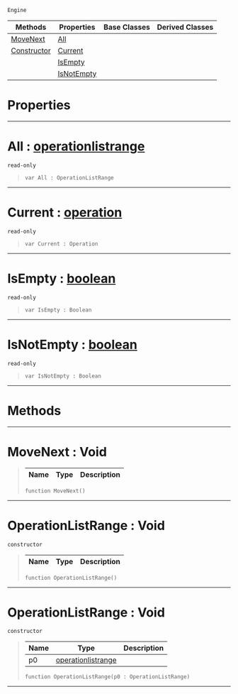  `Engine`

|Methods|Properties|Base Classes|Derived Classes|
|---|---|---|---|
|[ MoveNext](https://github.com/zeroengineteam/ZeroDocs/blob/master/code_reference/class_reference/operationlistrange.markdown#movenext-void)|[ All](https://github.com/zeroengineteam/ZeroDocs/blob/master/code_reference/class_reference/operationlistrange.markdown#all-zero-engine-document)| | |
|[ Constructor](https://github.com/zeroengineteam/ZeroDocs/blob/master/code_reference/class_reference/operationlistrange.markdown#operationlistrange-void)|[ Current](https://github.com/zeroengineteam/ZeroDocs/blob/master/code_reference/class_reference/operationlistrange.markdown#current-zero-engine-docu)| | |
| |[ IsEmpty](https://github.com/zeroengineteam/ZeroDocs/blob/master/code_reference/class_reference/operationlistrange.markdown#isempty-zero-engine-docu)| | |
| |[ IsNotEmpty](https://github.com/zeroengineteam/ZeroDocs/blob/master/code_reference/class_reference/operationlistrange.markdown#isnotempty-zero-engine-d)| | |


 #  Properties


---  
 #  All : [operationlistrange](https://github.com/zeroengineteam/ZeroDocs/blob/master/code_reference/class_reference/operationlistrange.markdown)

 `read-only`

> 
> ``` lang=cpp, name=Zilch
> var All : OperationListRange


---  
 #  Current : [operation](https://github.com/zeroengineteam/ZeroDocs/blob/master/code_reference/class_reference/operation.markdown)

 `read-only`

> 
> ``` lang=cpp, name=Zilch
> var Current : Operation


---  
 #  IsEmpty : [boolean](https://github.com/zeroengineteam/ZeroDocs/blob/master/code_reference/zilch_base_types/boolean.markdown)

 `read-only`

> 
> ``` lang=cpp, name=Zilch
> var IsEmpty : Boolean


---  
 #  IsNotEmpty : [boolean](https://github.com/zeroengineteam/ZeroDocs/blob/master/code_reference/zilch_base_types/boolean.markdown)

 `read-only`

> 
> ``` lang=cpp, name=Zilch
> var IsNotEmpty : Boolean


---  
 #  Methods


---  
 #  MoveNext : Void

> 
> |Name|Type|Description|
> |---|---|---|
> ``` lang=cpp, name=Zilch
> function MoveNext()
> ``` 


---  
 #  OperationListRange : Void

 `constructor`

> 
> |Name|Type|Description|
> |---|---|---|
> ``` lang=cpp, name=Zilch
> function OperationListRange()
> ``` 


---  
 #  OperationListRange : Void

 `constructor`

> 
> |Name|Type|Description|
> |---|---|---|
> |p0|[operationlistrange](https://github.com/zeroengineteam/ZeroDocs/blob/master/code_reference/class_reference/operationlistrange.markdown)| |
> ``` lang=cpp, name=Zilch
> function OperationListRange(p0 : OperationListRange)
> ``` 


---  
 

 